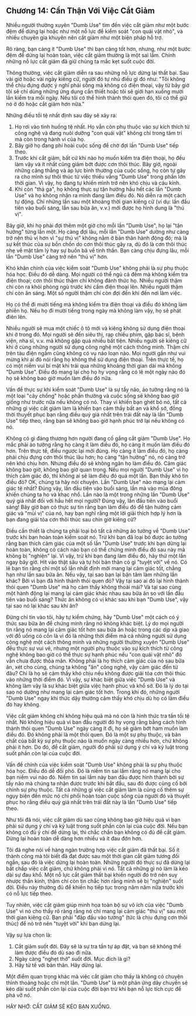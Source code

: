 ## Chương 14: Cẩn Thận Với Việc Cắt Giảm

Nhiều người thường xuyên "Dumb Use" tìm đến việc cắt giảm như một bước đệm để dừng lại hoặc như một nỗ lực để kiểm soát "con quái vật nhỏ", và nhiều chuyên gia khuyên nên cắt giảm như một biện pháp hỗ trợ.

Rõ ràng, bạn càng ít "Dumb Use" thì bạn càng tốt hơn, nhưng, như một bước đệm để dừng lại hoàn toàn, việc cắt giảm thường là một sai lầm. Chính những nỗ lực cắt giảm đã giữ chúng ta mắc kẹt suốt cuộc đời.

Thông thường, việc cắt giảm diễn ra sau những nỗ lực dừng lại thất bại. Sau vài giờ hoặc vài ngày kiêng cữ, người đó tự nhủ điều gì đó như: "Tôi không thể chịu đựng được ý nghĩ phải sống mà không có điện thoại, vậy từ bây giờ tôi sẽ chỉ dùng những ứng dụng cần thiết hoặc tôi sẽ giới hạn xuống mười lần kiểm tra mỗi ngày. Nếu tôi có thể hình thành thói quen đó, tôi có thể giữ nó ở đó hoặc cắt giảm hơn nữa."

Những điều tồi tệ nhất định sau đây sẽ xảy ra:

1.  Họ rơi vào tình huống tệ nhất. Họ vẫn còn phụ thuộc vào sự kích thích từ công nghệ và đang nuôi dưỡng "con quái vật" không chỉ trong tâm trí mà còn trong hành vi của họ.
2.  Bây giờ họ đang phí hoài cuộc sống để chờ đợi lần "Dumb Use" tiếp theo.
3.  Trước khi cắt giảm, bất cứ khi nào họ muốn kiểm tra điện thoại, họ đều làm vậy và ít nhất cũng giảm bớt được cơn thôi thúc. Bây giờ, ngoài những căng thẳng và áp lực bình thường của cuộc sống, họ còn tự gây ra cho mình sự thôi thúc từ việc thiếu vắng "Dumb Use" trong phần lớn thời gian. Vì vậy, họ đang tự khiến mình trở nên khó chịu và cáu kỉnh.
4.  Khi còn "thả ga", họ không thực sự tận hưởng hầu hết các lần "Dumb Use" và họ không nhận ra mình đang làm điều đó. Nó diễn ra một cách tự động. Chỉ những lần sau một khoảng thời gian kiêng cữ (ví dụ: lần đầu tiên vào buổi sáng, lần sau bữa ăn, v.v.) mới được họ hình dung là "thú vị".

Bây giờ, khi họ phải đợi thêm một giờ cho mỗi lần "Dumb Use", họ lại "tận hưởng" từng lần một. Họ càng đợi lâu, mỗi lần "Dumb Use" dường như càng trở nên thú vị hơn vì "sự thú vị" không nằm ở bản thân hành động đó; mà là sự kết thúc của sự bồn chồn do cơn thôi thúc gây ra, dù đó là cơn thôi thúc nhẹ về mặt tâm lý hay sự buồn bã về tinh thần. Bạn càng chịu đựng lâu, mỗi lần "Dumb Use" càng trở nên "thú vị" hơn.

Khó khăn chính của việc kiểm soát "Dumb Use" không phải là sự phụ thuộc hóa học. Điều đó dễ dàng. Mọi người có thể ngủ cả đêm mà không kiểm tra điện thoại; cơn thôi thúc thậm chí không đánh thức họ. Nhiều người thậm chí còn ra khỏi phòng ngủ trước khi cầm điện thoại lên. Nhiều người thậm chí còn ăn sáng. Một số người thậm chí còn đợi đến khi đến nơi làm việc.

Họ có thể đi mười tiếng mà không kiểm tra điện thoại và điều đó không làm phiền họ. Nếu họ đi mười tiếng trong ngày mà không làm vậy, họ sẽ phát điên lên.

Nhiều người sẽ mua một chiếc ô tô mới và kiêng không sử dụng điện thoại khi ở trong đó. Mọi người sẽ đến siêu thị, rạp chiếu phim, gặp bác sĩ, bệnh viện, nha sĩ, v.v. mà không gặp quá nhiều bất tiện. Nhiều người sẽ kiêng cữ khi ở cùng những người sử dụng công nghệ một cách thông minh. Thậm chí trên tàu điện ngầm cũng không có vụ náo loạn nào. Mọi người gần như vui mừng khi ai đó nói rằng họ không thể sử dụng điện thoại. Trên thực tế, họ có một niềm vui bí mật khi trải qua những khoảng thời gian dài mà không "Dumb Use". Điều đó mang lại cho họ hy vọng rằng có lẽ một ngày nào đó họ sẽ không bao giờ muốn làm điều đó nữa.

Vấn đề thực sự khi kiểm soát "Dumb Use" là sự tẩy não, ảo tưởng rằng nó là một loại "cây chống" hoặc phần thưởng và cuộc sống sẽ không bao giờ giống như trước nữa nếu không có nó. Thay vì khiến bạn ghét bỏ nó, tất cả những gì việc cắt giảm làm là khiến bạn cảm thấy bất an và khổ sở, đồng thời thuyết phục bạn rằng điều quý giá nhất trên trái đất này là lần "Dumb Use" tiếp theo, rằng bạn sẽ không bao giờ hạnh phúc trở lại nếu không có nó.

Không có gì đáng thương hơn người đang cố gắng cắt giảm "Dumb Use". Họ mắc phải ảo tưởng rằng họ càng ít làm điều đó, họ càng ít muốn làm điều đó hơn. Trên thực tế, điều ngược lại mới đúng. Họ càng ít làm điều đó, họ càng phải chịu đựng cơn thôi thúc lâu hơn; họ càng "tận hưởng" nó, nó càng trở nên khó chịu hơn. Nhưng điều đó sẽ không ngăn họ làm điều đó. Cảm giác không bao giờ, không bao giờ quan trọng. Nếu mọi người "Dumb Use" vì họ thích cảm giác đó, thì không ai sẽ làm điều đó quá một lần. Bạn thấy khó tin điều đó? OK, chúng ta hãy nói chuyện. Lần "Dumb Use" nào mang lại cảm giác tệ nhất? Đúng vậy, lần đầu tiên vào buổi sáng, lần mà vào mùa đông khiến chúng ta ho và khạc nhổ. Lần nào là một trong những lần "Dumb Use" quý giá nhất đối với hầu hết mọi người? Đúng vậy, lần đầu tiên vào buổi sáng! Bây giờ bạn có thực sự tin rằng bạn làm điều đó để tận hưởng cảm giác và "mùi vị" của nó, hay bạn nghĩ rằng một lời giải thích hợp lý hơn là bạn đang giải tỏa cơn thôi thúc sau chín giờ kiêng cữ?

Điều cần thiết là chúng ta phải loại bỏ tất cả những ảo tưởng về "Dumb Use" trước khi bạn hoàn toàn kiểm soát nó. Trừ khi bạn đã loại bỏ được ảo tưởng rằng bạn thích cảm giác của một số lần "Dumb Use" trước khi bạn dừng lại hoàn toàn, không có cách nào bạn có thể chứng minh điều đó sau này mà không bị "nghiện" lại. Vì vậy, trừ khi bạn đang làm điều đó, hãy thử một lần ngay bây giờ. Hít vào thật sâu và tự hỏi bản thân có gì "tuyệt vời" về nó. Có lẽ bạn tin rằng chỉ một số lần nhất định mới mang lại cảm giác tốt, chẳng hạn như lần sau bữa ăn. Nếu vậy, tại sao bạn lại bận tâm làm những lần khác? Bởi vì bạn đã hình thành thói quen đó? Vậy tại sao ai đó lại hình thành thói quen "Dumb Use" mà họ cảm thấy không thoải mái? Và tại sao cùng một hành động lại mang lại cảm giác khác nhau sau bữa ăn so với lần đầu tiên vào buổi sáng? Thức ăn không có vị khác sau khi bạn "Dumb Use", vậy tại sao nó lại khác sau khi ăn?

Đừng chỉ tin vào tôi, hãy tự kiểm chứng, hãy "Dumb Use" một cách có ý thức sau bữa ăn để chứng minh rằng nó không khác biệt. Lý do mọi người tin rằng nó mang lại cảm giác tốt hơn sau bữa ăn hoặc trong các dịp xã giao với đồ uống có cồn là vì đó là những thời điểm mà cả những người sử dụng công nghệ một cách thông minh và những người thường xuyên "Dumb Use" đều thực sự vui vẻ, nhưng một người phụ thuộc vào sự kích thích từ công nghệ không bao giờ có thể thực sự hạnh phúc nếu "con quái vật nhỏ" đó vẫn chưa được thỏa mãn. Không phải là họ thích cảm giác của nó sau bữa ăn, xét cho cùng, chúng ta không "ăn" công nghệ, vậy cảm giác đến từ đâu? Chỉ là họ sẽ cảm thấy khó chịu nếu không được giải tỏa cơn thôi thúc vào những thời điểm đó. Vì vậy, sự khác biệt giữa việc "Dumb Use" và không làm vậy là sự khác biệt giữa việc hạnh phúc và khổ sở. Đó là lý do tại sao nó dường như mang lại cảm giác tốt hơn. Trong khi đó, những người "Dumb Use" ngay khi thức dậy thường cảm thấy khó chịu dù họ có làm điều đó hay không.

Việc cắt giảm không chỉ không hiệu quả mà nó còn là hình thức tra tấn tồi tệ nhất. Nó không hiệu quả vì ban đầu người đó hy vọng rằng bằng cách hình thành thói quen "Dumb Use" ngày càng ít đi, họ sẽ giảm bớt ham muốn làm điều đó. Đó không phải là một thói quen. Đó là một sự phụ thuộc, và bản chất của bất kỳ sự phụ thuộc nào là muốn ngày càng nhiều hơn, chứ không phải ít hơn. Do đó, để cắt giảm, người đó phải sử dụng ý chí và kỷ luật trong suốt phần còn lại của cuộc đời.

Vấn đề chính của việc kiểm soát "Dumb Use" không phải là sự phụ thuộc hóa học. Điều đó dễ đối phó. Đó là niềm tin sai lầm rằng nó mang lại cho bạn niềm vui nào đó. Niềm tin sai lầm này ban đầu được hình thành bởi sự tẩy não mà chúng ta nhận được trước khi bắt đầu, sau đó được củng cố bởi chính sự phụ thuộc. Tất cả những gì việc cắt giảm làm là củng cố thêm sự ngụy biện đến mức nó chi phối hoàn toàn cuộc sống của người đó và thuyết phục họ rằng điều quý giá nhất trên trái đất này là lần "Dumb Use" tiếp theo.

Như tôi đã nói, việc cắt giảm dù sao cũng không bao giờ hiệu quả vì bạn phải sử dụng ý chí và kỷ luật trong suốt phần còn lại của cuộc đời. Nếu bạn không có đủ ý chí để dừng lại, thì chắc chắn bạn không có đủ để cắt giảm. Dừng lại hoàn toàn dễ dàng hơn nhiều và ít đau đớn hơn.

Tôi đã nghe nói về hàng ngàn trường hợp việc cắt giảm đã thất bại. Số ít thành công mà tôi biết đã đạt được sau một thời gian cắt giảm tương đối ngắn, sau đó là việc dừng lại hoàn toàn. Những người đó thực sự đã dừng lại bất chấp việc cắt giảm, chứ không phải vì nó. Tất cả những gì nó làm là kéo dài sự đau khổ. Một nỗ lực cắt giảm thất bại khiến người đó trở nên suy nhược thần kinh, thậm chí còn tin chắc hơn rằng mình sẽ bị "nghiện" suốt đời. Điều này thường đủ để khiến họ tiếp tục trong năm năm nữa trước khi có nỗ lực tiếp theo.

Tuy nhiên, việc cắt giảm giúp minh họa toàn bộ sự vô ích của việc "Dumb Use" vì nó cho thấy rõ ràng rằng nó chỉ mang lại cảm giác "thú vị" sau một thời gian kiêng cữ. Bạn phải "đập đầu vào tường" (tức là chịu đựng cơn thôi thúc) để nó trở nên "tuyệt vời" khi bạn dừng lại.

Vậy sự lựa chọn là:

1.  Cắt giảm suốt đời. Đây sẽ là sự tra tấn tự áp đặt, và bạn sẽ không thể làm được điều đó dù sao đi nữa.
2.  Ngày càng "nghẹt thở" suốt đời. Mục đích là gì?
3.  Hãy tử tế với bản thân. Hãy dừng lại.

Một điểm quan trọng khác mà việc cắt giảm cho thấy là không có chuyện thỉnh thoảng hoặc chỉ một lần. "Dumb Use" là một phản ứng dây chuyền sẽ kéo dài suốt phần còn lại của cuộc đời bạn trừ khi bạn nỗ lực tích cực để phá vỡ nó.

HÃY NHỚ: CẮT GIẢM SẼ KÉO BẠN XUỐNG.